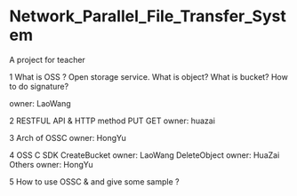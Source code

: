 Network_Parallel_File_Transfer_System
=====================================

A project for teacher

1 What is OSS ? 
  Open storage service.
  What is object?
  What is bucket?
  How to do signature?

  owner: LaoWang

2 RESTFUL API & HTTP method
  PUT 
  GET
  owner: huazai

3 Arch of OSSC
  owner: HongYu

4 OSS C SDK
  CreateBucket  owner: LaoWang
  DeleteObject  owner: HuaZai
  Others        owner: HongYu

5 How to use OSSC & and give some sample ?





